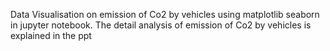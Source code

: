 Data Visualisation on emission of Co2 by vehicles using matplotlib seaborn in jupyter notebook.
The detail analysis of emission of Co2 by vehicles is explained in the ppt 
